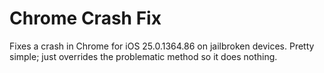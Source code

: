 # Chrome Crash Fix

Fixes a crash in Chrome for iOS 25.0.1364.86 on jailbroken devices. Pretty simple; just overrides the problematic method so it does nothing.
